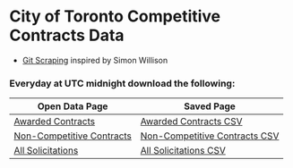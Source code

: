 # City of Toronto Competitive Contracts Data

- [Git Scraping](https://simonwillison.net/2020/Oct/9/git-scraping/) inspired by Simon Willison

### Everyday at UTC midnight download the following:

| Open Data Page | Saved Page |
|-|-|
| [Awarded Contracts](https://open.toronto.ca/dataset/tobids-awarded-contracts/) | [Awarded Contracts CSV](./Awarded%20Contracts.csv) |
| [Non-Competitive Contracts](https://open.toronto.ca/dataset/tobids-non-competitive-contracts/) | [Non-Competitive Contracts CSV](./Non-Competitive%20Contracts.csv) |
| [All Solicitations](https://open.toronto.ca/dataset/tobids-all-open-solicitations/) | [All Solicitations CSV](./All%20Solicitations.csv) |
